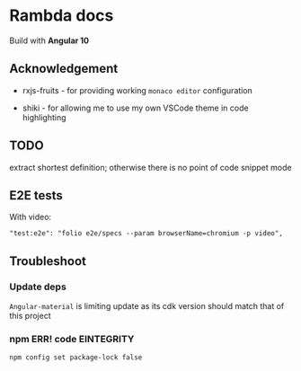 # Rambda docs

Build with **Angular 10**

## Acknowledgement

- rxjs-fruits - for providing working `monaco editor` configuration

- shiki - for allowing me to use my own VSCode theme in code highlighting

## TODO

extract shortest definition; otherwise there is no point of code snippet mode

## E2E tests

With video:

```
"test:e2e": "folio e2e/specs --param browserName=chromium -p video",
```

## Troubleshoot

### Update deps

`Angular-material` is limiting update as its cdk version should match that of this project

### npm ERR! code EINTEGRITY

`npm config set package-lock false`